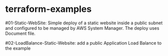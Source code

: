 # terraform-examples

#01-Static-WebSite:
Simple deploy of a static website inside a public subnet and configured to be managed by AWS System Manager. The deploy uses Document file.

#02-LoadBalance-Static-Website:
add a public Application Load Balance to the example
